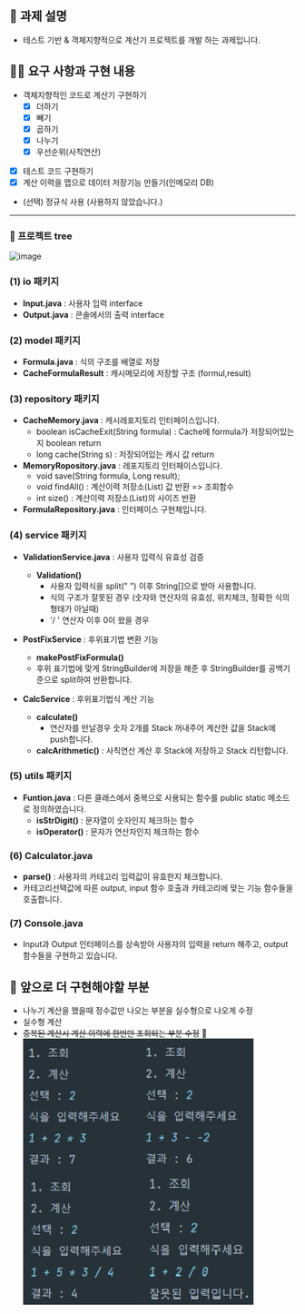 ## 📌 과제 설명 
- 테스트 기반 & 객체지향적으로 계산기 프로젝트를 개발 하는 과제입니다. 

## 👩‍💻 요구 사항과 구현 내용 
- 객체지향적인 코드로 계산기 구현하기
    - [x]  더하기
    - [x]  빼기
    - [x]  곱하기
    - [x]  나누기
    - [x]  우선순위(사칙연산)
- [x]  테스트 코드 구현하기
- [x]  계산 이력을 맵으로 데이터 저장기능 만들기(인메모리 DB)
- (선택) 정규식 사용 (사용하지 않았습니다.)
---
### 🌳 프로젝트 tree 
![image](https://user-images.githubusercontent.com/35947674/161370226-6056505f-ec97-429b-9193-95ece2c7aeea.png)
### (1) io 패키지 
- **Input.java** : 사용자 입력 interface 
- **Output.java** : 콘솔에서의 출력 interface
### (2) model 패키지  
- **Formula.java** :  식의 구조를 배열로 저장
- **CacheFormulaResult** : 캐시메모리에 저장할 구조 (formul,result)
### (3) repository 패키지
- **CacheMemory.java** : 캐시레포지토리 인터페이스입니다.
   -  boolean isCacheExit(String formula) : Cache에 formula가 저장되어있는지 boolean return
    - long cache(String s) : 저장되어있는 캐시 값 return
- **MemoryRopository.java** : 레포지토리 인터페이스입니다. 
    - void save(String formula, Long result);
    - void findAll() : 계산이력 저장소(List) 값 반환 => 조회함수
   - int size() : 계산이력 저장소(List)의 사이즈 반환
- **FormulaRepository.java** : 인터페이스 구현체입니다.

### (4) service 패키지 
 - **ValidationService.java** : 사용자 입력식 유효성 검증 
   - **Validation()** 
  	   - 사용자 입력식을 split(" ") 이후 String[]으로 받아 사용합니다.
  	    - 식의 구조가 잘못된 경우 (숫자와 연산자의 유효성, 위치체크, 정확한 식의 형태가 아닐때)
  	   - '/ ' 연산자 이후 0이 왔을 경우 
 - **PostFixService** : 후위표기법 변환 기능
    - **makePostFixFormula()** 
  	- 후위 표기법에 맞게 StringBuilder에 저장을 해준 후 StringBuilder를 공백기준으로 split하여 반환합니다.

 - **CalcService** : 후위표기법식 계산 기능
    - **calculate()** 
    	- 연산자를 만날경우 숫자 2개를 Stack 꺼내주어 계산한 값을 Stack에 push합니다. 
    -  **calcArithmetic()** : 사칙연산 계산 후 Stack에 저장하고 Stack 리턴합니다. 
### (5) utils 패키지
- **Funtion.java** : 다른 클래스에서 중복으로 사용되는 함수를 public static 메소드로 정의하였습니다. 
    - **isStrDigit()** : 문자열이 숫자인지 체크하는 함수
    - **isOperator()** : 문자가 연산자인지 체크하는 함수 
### (6) Calculator.java
- **parse()** : 사용자의 카테고리 입력값이 유효한지 체크합니다.
- 카테고리선택값에 따른 output, input 함수 호출과 카테고리에 맞는 기능 함수들을 호출합니다. 
### (7) Console.java
- Input과 Output 인터페이스를 상속받아 사용자의 입력을 return 해주고, output 함수들을 구현하고 있습니다. 

## 🐢 앞으로 더 구현해야할 부분
- 나누기 계산을 했을때 정수값만 나오는 부분을 실수형으로 나오게 수정
- 실수형 계산
- ~~중복된 계산시 계산 이력에 한번만 조회되는 부분 수정~~ 🔨
![img.png](img.png)
